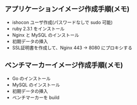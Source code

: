 ## アプリケーションイメージ作成手順(メモ)
* ishocon ユーザ作成(パスワードなしで sudo 可能)
* ruby 2.3.1 をインストール
* Nginx と MySQL のインストール
* 初期データの挿入
* SSL証明書を作成して、Nginx 443 → 8080 にプロキシする

## ベンチマーカーイメージ作成手順(メモ)
* Go のインストール
* MySQL のインストール
* 初期データの挿入
* ベンチマーカーを build
